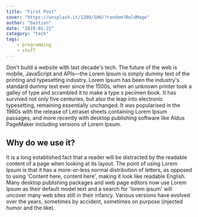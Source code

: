 ```yaml
---
title: "First Post"
cover: "https://unsplash.it/1280/500/?random?BoldMage"
author: "bastion"
date: "2019-01-22"
category: "tech"
tags:
    - programming
    - stuff
---
```

Don't build a website with last decade's tech. The future of the web is
mobile,
 JavaScript and APIs—the
Lorem Ipsum is simply dummy text of the printing and typesetting
industry.
Lorem Ipsum has been the industry's standard dummy text ever since the
1500s,
when an unknown printer took a galley of type and scrambled it to make a
type s
pecimen book. It has survived not only five centuries, but also the leap
into
electronic typesetting, remaining essentially unchanged. It was
popularised in
the 1960s with the release of Letraset sheets containing Lorem Ipsum
passages,
and more recently with desktop publishing software like Aldus PageMaker
including
versions of Lorem Ipsum.
## Why do we use it?
It is a long established fact that a reader will be distracted by the
readable
content of a page when looking at its layout. The point of using Lorem
Ipsum
is that it has a more-or-less normal distribution of letters, as opposed
to using
'Content here, content here', making it look like readable English.
Many desktop publishing packages and web page editors now use Lorem
Ipsum as their default model text and a search for 'lorem ipsum' will
uncover many web sites still in their infancy. Various versions have
evolved
over the years, sometimes by accident, sometimes on purpose
(injected humor and the like).
